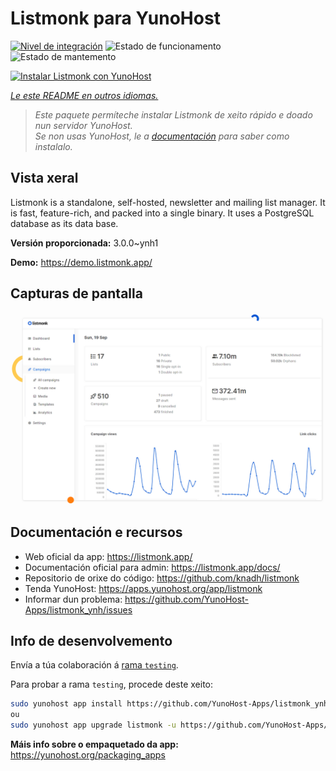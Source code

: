 <!--
NOTA: Este README foi creado automáticamente por <https://github.com/YunoHost/apps/tree/master/tools/readme_generator>
NON debe editarse manualmente.
-->

# Listmonk para YunoHost

[![Nivel de integración](https://dash.yunohost.org/integration/listmonk.svg)](https://ci-apps.yunohost.org/ci/apps/listmonk/) ![Estado de funcionamento](https://ci-apps.yunohost.org/ci/badges/listmonk.status.svg) ![Estado de mantemento](https://ci-apps.yunohost.org/ci/badges/listmonk.maintain.svg)

[![Instalar Listmonk con YunoHost](https://install-app.yunohost.org/install-with-yunohost.svg)](https://install-app.yunohost.org/?app=listmonk)

*[Le este README en outros idiomas.](./ALL_README.md)*

> *Este paquete permíteche instalar Listmonk de xeito rápido e doado nun servidor YunoHost.*  
> *Se non usas YunoHost, le a [documentación](https://yunohost.org/install) para saber como instalalo.*

## Vista xeral

Listmonk is a standalone, self-hosted, newsletter and mailing list manager. It is fast, feature-rich, and packed into a single binary. It uses a PostgreSQL database as its data base.


**Versión proporcionada:** 3.0.0~ynh1

**Demo:** <https://demo.listmonk.app/>

## Capturas de pantalla

![Captura de pantalla de Listmonk](./doc/screenshots/screenshot.png)

## Documentación e recursos

- Web oficial da app: <https://listmonk.app/>
- Documentación oficial para admin: <https://listmonk.app/docs/>
- Repositorio de orixe do código: <https://github.com/knadh/listmonk>
- Tenda YunoHost: <https://apps.yunohost.org/app/listmonk>
- Informar dun problema: <https://github.com/YunoHost-Apps/listmonk_ynh/issues>

## Info de desenvolvemento

Envía a túa colaboración á [rama `testing`](https://github.com/YunoHost-Apps/listmonk_ynh/tree/testing).

Para probar a rama `testing`, procede deste xeito:

```bash
sudo yunohost app install https://github.com/YunoHost-Apps/listmonk_ynh/tree/testing --debug
ou
sudo yunohost app upgrade listmonk -u https://github.com/YunoHost-Apps/listmonk_ynh/tree/testing --debug
```

**Máis info sobre o empaquetado da app:** <https://yunohost.org/packaging_apps>
